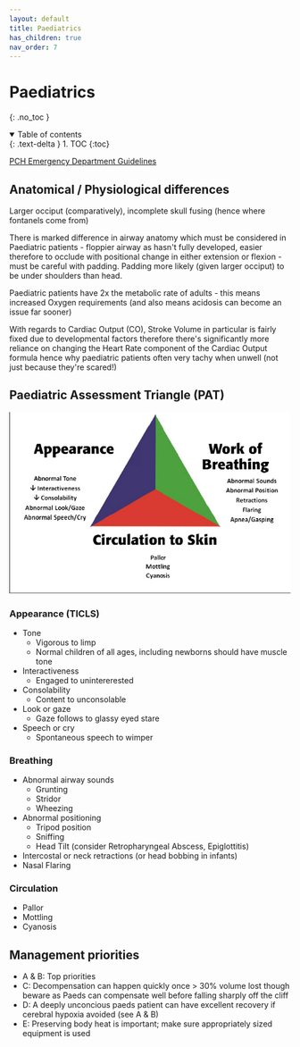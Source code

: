 ```yaml
---
layout: default
title: Paediatrics
has_children: true
nav_order: 7
---
```


# Paediatrics
{: .no_toc }

<details open markdown="block">
  <summary>
    Table of contents
  </summary>
  {: .text-delta }
1. TOC
{:toc}
</details>

[PCH Emergency Department Guidelines](https://pch.health.wa.gov.au/For-health-professionals/Emergency-Department-Guidelines)

## Anatomical / Physiological differences

Larger occiput (comparatively), incomplete skull fusing (hence where fontanels come from)

There is marked difference in airway anatomy which must be considered in Paediatric patients - floppier airway as hasn't fully developed, easier therefore to occlude with positional change in either extension or flexion - must be careful with padding. Padding more likely (given larger occiput) to be under shoulders than head.

Paediatric patients have 2x the metabolic rate of adults - this means increased Oxygen requirements (and also means acidosis can become an issue far sooner)

With regards to Cardiac Output (CO), Stroke Volume in particular is fairly fixed due to developmental factors therefore there's significantly more reliance on changing the Heart Rate component of the Cardiac Output formula hence why paediatric patients often very tachy when unwell (not just because they're scared!)

## Paediatric Assessment Triangle (PAT)

![Paediatric Assessment Triangle](/assets/images/pat.png)

### Appearance (TICLS)

 - Tone
   - Vigorous to limp
   - Normal children of all ages, including newborns should have muscle tone
 - Interactiveness
   - Engaged to unintererested
 - Consolability
   - Content to unconsolable
 - Look or gaze
   - Gaze follows to glassy eyed stare
 - Speech or cry
   - Spontaneous speech to wimper

### Breathing

- Abnormal airway sounds
  - Grunting
  - Stridor
  - Wheezing
- Abnormal positioning
  - Tripod position
  - Sniffing
  - Head Tilt (consider Retropharyngeal Abscess, Epiglottitis)
- Intercostal or neck retractions (or head bobbing in infants)
- Nasal Flaring

### Circulation

- Pallor
- Mottling
- Cyanosis

## Management priorities

- A & B: Top priorities
- C: Decompensation can happen quickly once > 30% volume lost though beware as Paeds can compensate well before falling sharply off the cliff
- D: A deeply unconcious paeds patient can have excellent recovery if cerebral hypoxia avoided (see A & B)
- E: Preserving body heat is important; make sure appropriately sized equipment is used
